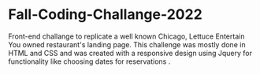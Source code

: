 # Fall-Coding-Challange-2022

Front-end challange to replicate a well known Chicago, Lettuce Entertain You owned restaurant's landing page.
This challenge was mostly done in HTML and CSS and was created with a responsive design using Jquery for functionality like choosing dates for reservations .
